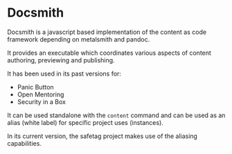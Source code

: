 # Docsmith

Docsmith is a javascript based implementation of the content as code framework depending on metalsmith and pandoc.

It provides an executable which coordinates various aspects of content authoring, previewing and publishing.

It has been used in its past versions for:
 - Panic Button
 - Open Mentoring
 - Security in a Box

It can be used standalone with the `content` command and can be used as an alias (white label) for specific project uses (instances).

In its current version, the safetag project makes use of the aliasing capabilities.
